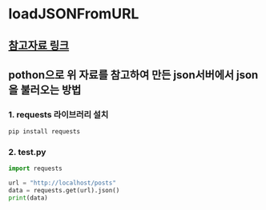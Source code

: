 # loadJSONFromURL

## [참고자료 링크](https://min9nim.github.io/2018/10/json-server/)

## pothon으로 위 자료를 참고하여 만든 json서버에서 json을 불러오는 방법
### 1. requests 라이브러리 설치
```python
pip install requests
```

### 2. test.py
```python
import requests

url = "http://localhost/posts"
data = requests.get(url).json()
print(data)
```
